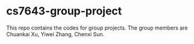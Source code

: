 # cs7643-group-project
This repo contains the codes for group projects. The group members are Chuankai Xu, Yiwei Zhang, Chenxi Sun.
